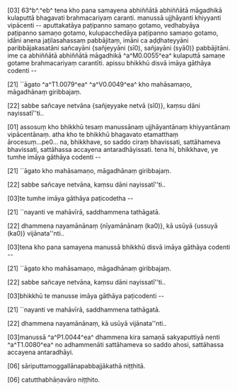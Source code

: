 [03] 63^b^.^eb^ tena kho pana samayena abhiññātā abhiññātā māgadhikā kulaputtā bhagavati  brahmacariyaṃ caranti. manussā ujjhāyanti khiyyanti vipācenti -- aputtakatāya paṭipanno  samaṇo gotamo, vedhabyāya paṭipanno samaṇo gotamo, kulupacchedāya paṭipanno  samaṇo gotamo, idāni anena jaṭilasahassaṃ pabbājitaṃ, imāni ca aḍḍhateyyāni paribbājakasatāni  sañcayāni {sañjeyyāni (sī0), sañjayāni (syā0)} pabbājitāni. ime ca abhiññātā abhiññātā māgadhikā ^a^M0.0055^ea^  kulaputtā samaṇe gotame brahmacariyaṃ carantīti. apissu bhikkhū disvā imāya gāthāya  codenti --

[21] ``āgato ^a^T1.0079^ea^ ^a^V0.0049^ea^ kho mahāsamaṇo, māgadhānaṃ giribbajaṃ.

[22] sabbe sañcaye netvāna {sañjeyyake netvā (sī0)}, kaṃsu dāni nayissatī''ti..

[01] assosuṃ kho bhikkhū tesaṃ manussānaṃ ujjhāyantānaṃ khiyyantānaṃ vipācentānaṃ.  atha kho te bhikkhū bhagavato etamatthaṃ ārocesuṃ...pe0... na, bhikkhave, so saddo  ciraṃ bhavissati, sattāhameva bhavissati, sattāhassa accayena antaradhāyissati. tena hi,  bhikkhave, ye tumhe imāya gāthāya codenti --

[21] ``āgato kho mahāsamaṇo, māgadhānaṃ giribbajaṃ.

[22] sabbe sañcaye netvāna, kaṃsu dāni nayissatī''ti..

[03]te tumhe imāya gāthāya paṭicodetha --

[21] ``nayanti ve mahāvīrā, saddhammena tathāgatā.

[22] dhammena nayamānānaṃ {nīyamānānaṃ (ka0)}, kā usūyā {ussuyā (ka0)} vijānata''nti..

[03]tena kho pana samayena manussā bhikkhū disvā imāya gāthāya codenti --

[21] ``āgato kho mahāsamaṇo, māgadhānaṃ giribbajaṃ.

[22] sabbe sañcaye netvāna, kaṃsu dāni nayissatī''ti..

[03]bhikkhū te manusse imāya gāthāya paṭicodenti --

[21] ``nayanti ve mahāvīrā, saddhammena tathāgatā.

[22] dhammena nayamānānaṃ, kā usūyā vijānata''nti..

[03]manussā ^a^P1.0044^ea^ dhammena kira samaṇā sakyaputtiyā nenti ^a^T1.0080^ea^ no adhammenāti sattāhameva  so saddo ahosi, sattāhassa accayena antaradhāyi.

[06] sāriputtamoggallānapabbajjākathā niṭṭhitā.

[06] catutthabhāṇavāro niṭṭhito.